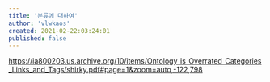 ```yaml
---
title: '분류에 대하여'
author: 'vlwkaos'
created: 2021-02-22:03:24:01
published: false
---
```



https://ia800203.us.archive.org/10/items/Ontology_is_Overrated_Categories_Links_and_Tags/shirky.pdf#page=1&zoom=auto,-122,798